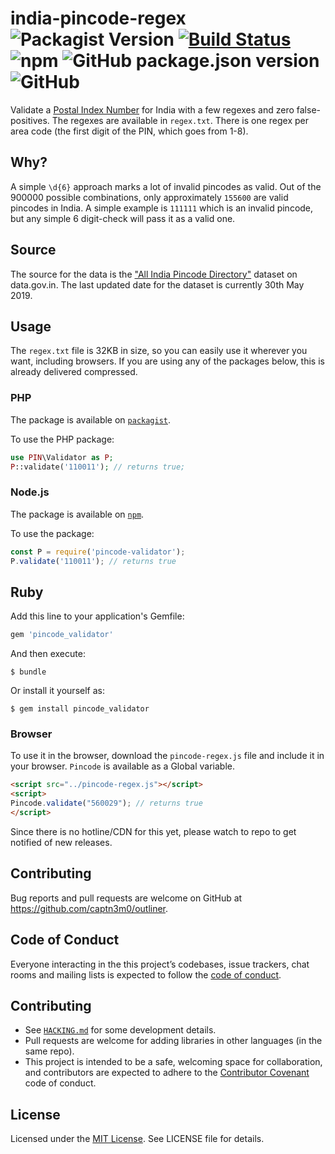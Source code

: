 # india-pincode-regex ![Packagist Version](https://img.shields.io/packagist/v/captn3m0/pincode?style=plastic) [![Build Status](https://travis-ci.org/captn3m0/india-pincode-regex.svg?branch=master)](https://travis-ci.org/captn3m0/india-pincode-regex) ![npm](https://img.shields.io/npm/v/pincode-validator?style=plastic) ![GitHub package.json version](https://img.shields.io/github/package-json/v/captn3m0/india-pincode-regex?style=plastic) ![GitHub](https://img.shields.io/github/license/captn3m0/india-pincode-regex?style=plastic)

Validate a [Postal Index Number][wiki] for India with a few regexes and zero false-positives. The regexes are available in `regex.txt`. There is one regex per area code (the first digit of the PIN, which goes from 1-8).

## Why?

A simple `\d{6}` approach marks a lot of invalid pincodes as valid. Out of the 900000 possible combinations, only approximately `155600` are valid pincodes in India. A simple example is `111111` which is an invalid pincode, but any simple 6 digit-check will pass it as a valid one.

## Source

The source for the data is the ["All India Pincode Directory"](https://data.gov.in/resources/all-india-pincode-directory) dataset on data.gov.in. The last updated date for the dataset is currently 30th May 2019.

## Usage

The `regex.txt` file is 32KB in size, so you can easily use it wherever you want, including browsers. If you are using any of the packages below, this is already delivered compressed.

### PHP

The package is available on [`packagist`](https://packagist.org/packages/captn3m0/pincode).

To use the PHP package:

```php
use PIN\Validator as P;
P::validate('110011'); // returns true;
```

### Node.js

The package is available on [`npm`](https://www.npmjs.com/package/pincode-validator).

To use the package:

```js
const P = require('pincode-validator');
P.validate('110011'); // returns true
````

## Ruby

Add this line to your application's Gemfile:

```ruby
gem 'pincode_validator'
```

And then execute:

    $ bundle

Or install it yourself as:

    $ gem install pincode_validator

### Browser

To use it in the browser, download the `pincode-regex.js` file and include it in your browser. `Pincode` is available as a Global variable.

```html
<script src="../pincode-regex.js"></script>
<script>
Pincode.validate("560029"); // returns true
</script>
```

Since there is no hotline/CDN for this yet, please watch to repo to get notified of new releases.

## Contributing

Bug reports and pull requests are welcome on GitHub at https://github.com/captn3m0/outliner.

## Code of Conduct

Everyone interacting in the this project’s codebases, issue trackers, chat rooms and mailing lists is expected to follow the [code of conduct](https://github.com/captn3m0/outliner/blob/master/CODE_OF_CONDUCT.md).


## Contributing

- See [`HACKING.md`](HACKING.md) for some development details.
- Pull requests are welcome for adding libraries in other languages (in the same repo).
- This project is intended to be a safe, welcoming space for collaboration, and contributors are expected to adhere to the [Contributor Covenant](http://contributor-covenant.org) code of conduct.

## License

Licensed under the [MIT License](https://nemo.mit-license.org/). See LICENSE file for details.

[wiki]: https://en.wikipedia.org/wiki/Postal_Index_Number
